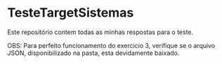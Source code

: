 # TesteTargetSistemas
Este repositório contem todas as minhas respostas para o teste.


OBS: Para perfeito funcionamento do exercicio 3, verifique se o arquivo JSON, disponibilizado na pasta, esta devidamente baixado.

